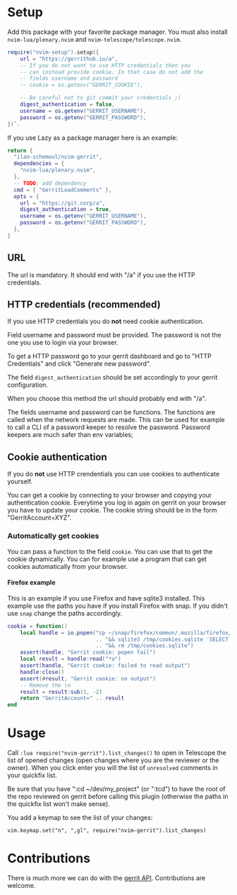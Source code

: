 # Setup

Add this package with your favorite package manager. You must also install `nvim-lua/plenary.nvim` and `nvim-telescope/telescope.nvim`.

```lua
require("nvim-setup").setup({
    url = "https://gerrithub.io/a",
    -- If you do not want to use HTTP credentials then you
    -- can instead provide cookie. In that case do not add the
    -- fields username and password
    -- cookie = os.getenv("GERRIT_COOKIE"),

    -- Be careful not to git commit your credentials ;)
    digest_authentication = false,
    username = os.getenv("GERRIT_USERNAME"),
    password = os.getenv("GERRIT_PASSWORD"),
})`.
```

If you use Lazy as a package manager here is an example:

```lua
return {
  "ilan-schemoul/nvim-gerrit",
  dependencies = {
    "nvim-lua/plenary.nvim",
  },
  -- TODO: add dependency
  cmd = { "GerritLoadComments" },
  opts = {
    url = "https://git.corp/a",
    digest_authentication = true,
    username = os.getenv("GERRIT_USERNAME"),
    password = os.getenv("GERRIT_PASSWORD"),
  },
}
```

## URL

The url is mandatory. It should end with "/a" if you use the HTTP credentials.

## HTTP credentials (recommended)

If you use HTTP credentials you do **not** need cookie authentication.

Field username and password must be provided. The password is not the one you use to login via your browser.

To get a HTTP password go to your gerrit dashboard and go to "HTTP Credentials" and click "Generate new password".

The field `digest_authentication` should be set accordingly to your gerrit configuration.

When you choose this method the url should probably end with "/a".

The fields username and password can be functions. The functions are called when the network
requests are made. This can be used for example to call a CLI of a password keeper to resolve
the password. Password keepers are much safer than env variables;

## Cookie authentication

If you do **not** use HTTP crendentials you can use cookies to authenticate yourself.

You can get a cookie by connecting to your browser and copying your authentication cookie. Everytime you log in again on gerrit on your browser you have to update your cookie. The cookie string should be in the form "GerritAccount=XYZ".

### Automatically get cookies

You can pass a function to the field `cookie`. You can use that to get the cookie dynamically. You can for example
use a program that can get cookies automatically from your browser.

#### Firefox example

This is an example if you use Firefox and have sqlite3 installed. This example use the paths you
have if you install Firefox with snap. If you didn't use `snap` change the paths accordingly.

```lua
cookie = function()
    local handle = io.popen("cp ~/snap/firefox/common/.mozilla/firefox/*default-release/cookies.sqlite /tmp/cookies.sqlite "
                            .. "&& sqlite3 /tmp/cookies.sqlite 'SELECT value FROM moz_cookies WHERE name=\"GerritAccount\" ;'"
                            .. "&& rm /tmp/cookies.sqlite")
    assert(handle, "Gerrit cookie: popen fail")
    local result = handle:read("*a")
    assert(handle, "Gerrit cookie: failed to read output")
    handle:close()
    assert(#result, "Gerrit cookie: no output")
    -- Remove the \n
    result = result:sub(1, -2)
    return "GerritAccount=" .. result
end
```

# Usage

Call `:lua require("nvim-gerrit").list_changes()` to open in Telescope the list of
opened changes (open changes where you are the reviewer or the owner). When
you click enter you will the list of `unresolved` comments in your quickfix
list.

Be sure that you have ":cd ~/dev/my_project" (or ":tcd") to have the root of
the repo reviewed on gerrit before calling this plugin (otherwise the paths in
the quickfix list won't make sense).

You add a keymap to see the list of your changes:

`vim.keymap.set("n", ",gl", require("nvim-gerrit").list_changes)`

# Contributions

There is much more we can do with the [gerrit API](https://gerrit-documentation.storage.googleapis.com/Documentation/2.15.3/rest-api.html). Contributions are welcome.
